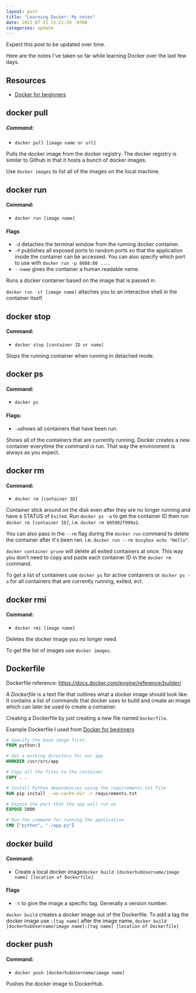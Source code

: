 ```yaml
---
layout: post
title: "Learning Docker: My notes"
date: 2021-07-21 15:21:59 -0700
categories: update
---
```


Expect this post to be updated over time. 

Here are the notes I've taken so far while learning Docker over the last few days. 

## Resources 

- [Docker for beginners](https://docker-curriculum.com/)

## docker pull

##### Command: 
- `docker pull [image name or url]`

Pulls the docker image from the docker registry. The docker registry is similar to Github in that it hosts a bunch of docker images. 

Use `docker images` to list all of the images on the local machine. 

## docker run

#### Command: 
- `docker run [image name]`

#### Flags

- `-d` detaches the terminal window from the running docker container.
- `-P` publishes all exposed ports to random ports so that the application inside the container can be accessed. You can also specify which port to use with `docker run -p 8888:80 ...`.
- `--name` gives the container a human readable name. 

Runs a docker container based on the image that is passed in. 

`docker run -it [image name]` attaches you to an interactive shell in the container itself. 

## docker stop

#### Command: 
- `docker stop [container ID or name]`

Stops the running container when running in detached mode. 

## docker ps

#### Command: 
- `docker ps`

#### Flags:
- `-a`shows all containers that have been run.

Shows all of the containers that are currently running. Docker creates a new container everytime the command is run. That way the environment is always as you expect. 

## docker rm

#### Command: 
- `docker rm [container ID]`

Container stick around on the disk even after they are no longer running and have a STATUS of `Exited`. Run `docker ps -a` to get the container ID then run `docker rm [container ID]`, i.e. `docker rm 605982f999a1`.

You can also pass in the `--rm` flag during the `docker run` command to delete the container after it's been ran. i.e. `docker run --rm busybox echo "Hello"`.

`docker container prune` will delete all exited containers at once. This way you don't need to copy and paste each container ID in the `docker rm` command.

To get a list of containers use `docker ps` for active containers or `docker ps -a` for all containers that are currently running, exited, ect. 

## docker rmi

#### Command: 
- `docker rmi [image name]`

Deletes the docker image you no longer need. 

To get the list of images use `docker images`.

## Dockerfile

Dockerfile reference: https://docs.docker.com/engine/reference/builder/

A _Dockerfile_ is a text file that outlines what a docker image should look like. It contains a list of commands that docker uses to build and create an image which can later be used to create a container. 

Creating a Dockerfile by just creating a new file named `Dockerfile`.

Example Dockerfile I used from [Docker for beginners](https://docker-curriculum.com/)

```Dockerfile
# Specify the base image first.
FROM python:3

# Set a working directory for our app
WORKDIR /usr/src/app

# Copy all the files to the container 
COPY . .

# Install Python dependencies using the requirements.txt file
RUN pip install --no-cache-dir -r requirements.txt

# Expose the port that the app will run on
EXPOSE 5000

# Run the command for running the application
CMD ["python", "./app.py"]
```

## docker build

#### Command: 
- Create a local docker image`docker build [dockerhubUsername/image name] [location of Dockerfile]`

#### Flags

- `-t` to give the image a specific tag. Generally a version number.

`docker build` creates a docker image out of the Dockerfile. To add a tag the docker image use `:[tag name]` after the image name, `docker build [dockerhubUsername/image name]:[tag name] [location of Dockerfile]`

## docker push

#### Command: 
- `docker push [dockerhubUsername/image name]`

Pushes the docker image to DockerHub.
